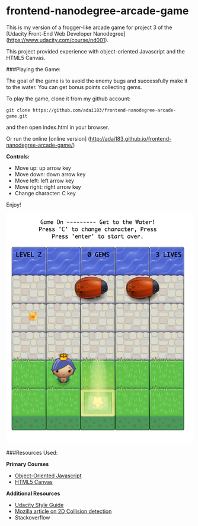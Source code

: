 frontend-nanodegree-arcade-game
===============================

This is my version of a frogger-like arcade game for project 3 of the [Udacity Front-End Web Developer Nanodegree]
(https://www.udacity.com/course/nd001).

This project provided experience with object-oriented Javascript and the HTML5 Canvas.



###Playing the Game:

The goal of the game is to avoid the enemy bugs and successfully
make it to the water. You can get bonus points collecting gems.

To play the game, clone it from my github account:

```
git clone https://github.com/adai183/frontend-nanodegree-arcade-game.git
```

and then open index.html in your browser.


Or run the online [online version] 
(http://adai183.github.io/frontend-nanodegree-arcade-game/)

**Controls:**

* Move up: up arrow key<br>
* Move down: down arrow key<br>
* Move left: left arrow key<br>
* Move right: right arrow key<br>
* Change character: C key<br>


Enjoy!


![Arcade Game Screenshot](images/screenshot.png)


###Resources Used:

**Primary Courses**

* [Object-Oriented Javascript](https://www.udacity.com/course/ud015)
* [HTML5 Canvas](https://www.udacity.com/course/ud292)

**Additional Resources**

* [Udacity Style Guide](http://udacity.github.io/frontend-nanodegree-styleguide/javascript.html)
* [Mozilla article on 2D Collision detection](https://developer.mozilla.org/en-US/docs/Games/Techniques/2D_collision_detection)
* Stackoverflow

